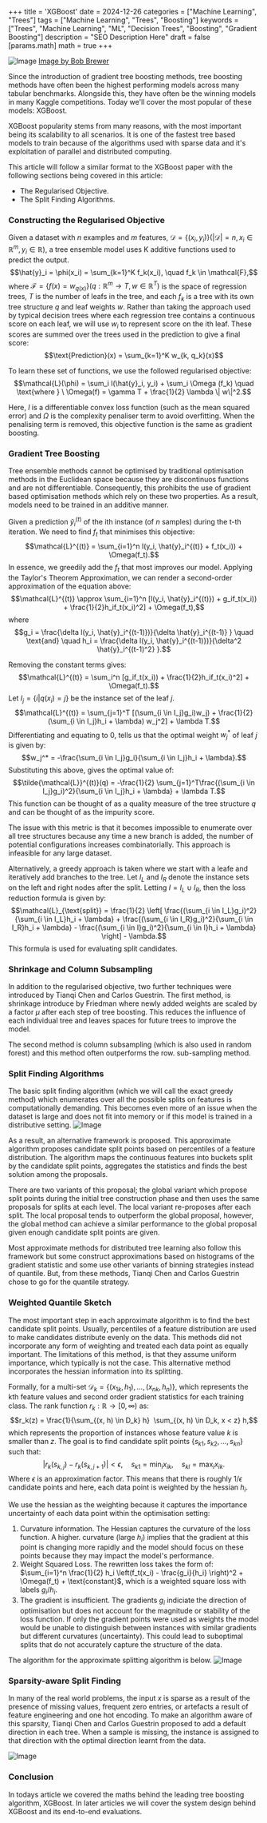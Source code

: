 +++
title = 'XGBoost'
date = 2024-12-26
categories = ["Machine Learning", "Trees"]
tags = ["Machine Learning", "Trees", "Boosting"]
keywords = ["Trees", "Machine Learning", "ML", "Decision Trees", "Boosting", "Gradient Boosting"]
description = "SEO Description Here"
draft = false
[params.math]
  math = true
+++

![Image](/images/bob-brewer-f309SjsrC3I-unsplash.jpg)
[Image by Bob Brewer](https://unsplash.com/@brewbottle)

Since the introduction of gradient tree boosting methods, tree boosting methods have often been the highest performing models across many tabular benchmarks. Alongside this, they have often be the winning models in many Kaggle competitions. Today we'll cover the most popular of these models: XGBoost.

XGBoost popularity stems from many reasons, with the most important being its scalability to all scenarios. It is one of the fastest tree based models to train because of the algorithms used with sparse data and it's exploitation of parallel and distributed computing.

This article will follow a similar format to the XGBoost paper with the following sections being covered in this article:
* The Regularised Objective.
* The Split Finding Algorithms.


### Constructing the Regularised Objective
Given a dataset with $n$ examples and $m$ features, $\mathcal{D} = \{(x_i, y_i)\} (|\mathcal{D}| = n, x_i \in \mathbb{R}^m, y_i \in \mathbb{R})$, a tree ensemble model uses K additive functions used to predict the output.
$$\hat{y}_i = \phi(x_i) = \sum_{k=1}^K f_k(x_i), \quad f_k \in \mathcal{F},$$
where $\mathcal{F} = \{ f(x) = w_{q(x)} \}(q : \mathbb{R}^m \rightarrow T, w \in \mathbb{R}^T)$ is the space of regression trees, $T$ is the number of leafs in the tree, and each $f_k$ is a tree with its own tree structure $q$ and leaf weights $w$. Rather than taking the approach used by typical decision trees where each regression tree contains a continuous score on each leaf, we will use $w_i$ to represent score on the ith leaf. These scores are summed over the trees used in the prediction to give a final score:
$$\text{Prediction}(x) = \sum_{k=1}^K w_{k, q_k}(x)$$

To learn these set of functions, we use the followed regularised objective:
$$\mathcal{L}(\phi) = \sum_i l(\hat{y}_i, y_i) + \sum_i \Omega (f_k) \quad \text{where  } \ \Omega(f) = \gamma T + \frac{1}{2} \lambda \| w\|^2.$$

Here, $l$ is a differentiable convex loss function (such as the mean squared error) and $\Omega$ is the complexity penaliser term to avoid overfitting. When the penalising term is removed, this objective function is the same as gradient boosting.


### Gradient Tree Boosting
Tree ensemble methods cannot be optimised by traditional optimisation methods in the Euclidean space because they are discontinuos functions and are not differentiable. Consequently, this prohibits the use of gradient based optimisation methods which rely on these two properties. As a result, models need to be trained in an additive manner.

Given a prediction $\hat{y}_i^{(t)}$ of the ith instance (of $n$ samples) during the t-th iteration. We need to find $f_t$ that minimises this objective:
$$\mathcal{L}^{(t)} = \sum_{i=1}^n l(y_i, \hat{y}_i^{(t)} + f_t(x_i)) + \Omega(f_t).$$
In essence, we greedily add the $f_t$ that most improves our model. Applying the Taylor's Theorem Approximation, we can render a second-order approximation of the equation above:
$$\mathcal{L}^{(t)} \approx \sum_{i=1}^n [l(y_i, \hat{y}_i^{(t)}) + g_if_t(x_i)) + \frac{1}{2}h_if_t(x_i)^2] + \Omega(f_t),$$
where
$$g_i = \frac{\delta l(y_i, \hat{y}_i^{(t-1)})}{\delta \hat{y}_i^{(t-1)} } \quad \text{and} \quad h_i = \frac{\delta l(y_i, \hat{y}_i^{(t-1)})}{\delta^2 \hat{y}_i^{(t-1)^2} }.$$ 

Removing the constant terms gives:
$$\mathcal{L}^{(t)} = \sum_i^n [g_if_t(x_i)) + \frac{1}{2}h_if_t(x_i)^2] + \Omega(f_t).$$
Let $I_j = \{i | q(x_i) = j \}$ be the instance set of the leaf $j$.
$$\mathcal{L}^{(t)} = \sum_{j=1}^T [(\sum_{i \in I_j}g_i)w_j) + \frac{1}{2}(\sum_{i \in I_j}h_i + \lambda) w_j^2] + \lambda T.$$
Differentiating and equating to 0, tells us that the optimal weight $w_j^*$ of leaf $j$ is given by:
$$w_j^* = -\frac{\sum_{i \in I_j}g_i}{\sum_{i \in I_j}h_i + \lambda}.$$
Substituting this above, gives the optimal value of:
$$\tilde{\mathcal{L}}^{(t)}(q) = -\frac{1}{2} \sum_{j=1}^T\frac{(\sum_{i \in I_j}g_i)^2}{\sum_{i \in I_j}h_i + \lambda} + \lambda T.$$
This function can be thought of as a quality measure of the tree structure $q$ and can be thought of as the impurity score.

The issue with this metric is that it becomes impossible to enumerate over all tree structures because any time a new branch is added, the number of potential configurations increases combinatorially. This approach is infeasible for any large dataset.

Alternatively, a greedy approach is taken where we start with a leafe and iteratively add branches to the tree. Let $I_L$ and $I_R$ denote the instance sets on the left and right nodes after the split. Letting $I = I_L \cup I_R$, then the loss reduction formula is given by:
$$\mathcal{L}_{\text{split}} = \frac{1}{2} \left[ \frac{(\sum_{i \in I_L}g_i)^2}{\sum_{i \in I_L}h_i + \lambda} + \frac{(\sum_{i \in I_R}g_i)^2}{\sum_{i \in I_R}h_i + \lambda} - \frac{(\sum_{i \in I}g_i)^2}{\sum_{i \in I}h_i + \lambda} \right] - \lambda.$$
This formula is used for evaluating split candidates.

### Shrinkage and Column Subsampling

In addition to the regularised objective, two further techniques were introduced by Tianqi Chen and Carlos Guestrin. The first method, is shrinkage introduce by Friedman where newly added weights are scaled by a factor $\mu$ after each step of tree boosting. This reduces the influence of each individual tree and leaves spaces for future trees to improve the model.

The second method is column subsampling (which is also used in random forest) and this method often outperforms the row. sub-sampling method.


### Split Finding Algorithms
The basic split finding algorithm (which we will call the exact greedy method) which enumerates over all the possible splits on features is computationally demanding. This becomes even more of an issue when the dataset is large and does not fit into memory or if this model is trained in a distributive setting.
![Image](/images/algorithm_1_exact.png)

As a result, an alternative framework is proposed. This approximate algorithm proposes candidate split points based on percentiles of a feature distribution. The algorithm maps the continuous features into buckets split by the candidate split points, aggregates the statistics and finds the best solution among the proposals.

There are two variants of this proposal; the global variant which propose split points during the initial tree construction phase and then uses the same proposals for splits at each level. The local variant re-proposes after each split. The local proposal tends to outperform the global proposal, however, the global method can achieve a similar performance to the global proposal given enough candidate split points are given.

Most approximate methods for distributed tree learning also follow this framework but some construct approximations based on histograms of the gradient statistic and some use other variants of binning strategies instead of quantile. But, from these methods, Tianqi Chen and Carlos Guestrin chose to go for the quantile strategy.

### Weighted Quantile Sketch
The most important step in each approximate algorithm is to find the best candidate split points. Usually, percentiles of a feature distribution are used to make candidates distribute evenly on the data. This methods did not incorporate any form of weighting and treated each data point as equally important. The limitations of this method, is that they assume uniform importance, which typically is not the case. This alternative method incorporates the hessian information into its splitting. 

Formally, for a multi-set $\mathcal{D}_k = \{ (x_{1k}, h_1), ..., (x_{nk}, h_n) \}$, which represents the kth feature values and second order gradient statistics for each training class. The rank function $r_k: \mathbb{R} \rightarrow [0, \infty)$ as:
$$r_k(z) = \frac{1}{\sum_{(x, h) \in D_k} h}  \sum_{(x, h) \in D_k, x < z} h,$$
which represents the proportion of instances whose feature value $k$ is smaller than $z$. The goal is to find candidate split points $\{ s_{k1}, s_{k2}, ..., s_{kn}\}$ such that:
$$|r_k(s_{k,j}) - r_k(s_{k,j+1})| < \epsilon, \quad s_{k1} = \min_i x_{ik}, \quad s_{kl} = \max_i x_{ik}.$$
Where $\epsilon$ is an approximation factor. This means that there is roughly $1/\epsilon$ candidate points and here, each data point is weighted by the hessian $h_i$.

We use the hessian as the weighting because it captures the importance uncertainty of each data point within the optimisation setting:
1. Curvature information. The Hessian captures the curvature of the loss function. A higher. curvature (large $h_i$) implies that the gradient at this point is changing more rapidly and the model should focus on these points because they may impact the model's performance. 
2. Weight Squared Loss. The rewritten loss takes the form of: $\sum_{i=1}^n \frac{1}{2} h_i \left(f_t(x_i) - \frac{g_i}{h_i} \right)^2 + \Omega(f_t) + \text{constant}$, which is a weighted square loss with labels $g_i/h_i$.
3. The gradient is insufficient. The gradients $g_i$ indiciate the direction of optimisation but does not account for the magnitude or stability of the loss function. If only the gradient points were used as weights the model would be unable to distinguish between instances with similar gradients but different curvatures (uncertainty). This could lead to suboptimal splits that do not accurately capture the structure of the data.

The algorithm for the approximate splitting algorithm is below.
![Image](/images/algorithm_2_approximate_split.png)

### Sparsity-aware Split Finding

In many of the real world problems, the input $x$ is sparse as a result of the presence of missing values, frequent zero entries, or artefacts a result of feature engineering and one hot encoding. To make an algorithm aware of this sparsity, Tianqi Chen and Carlos Guestrin proposed to add a default direction in each tree. When a sample is missing, the instance is assigned to that direction with the optimal direction learnt from the data.

![Image](/images/algorithm_3_sparse_aware.png)

### Conclusion
In todays article we covered the maths behind the leading tree boosting algorithm, XGBoost. In later articles we will cover the system design behind XGBoost and its end-to-end evaluations.